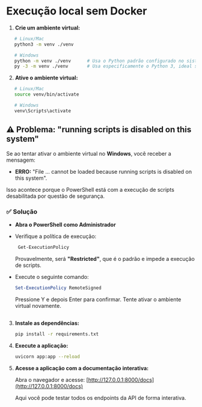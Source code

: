 # Execução local sem Docker

1. **Crie um ambiente virtual:**

```sh
   # Linux/Mac
   python3 -m venv ./venv

   # Windows
   python -m venv ./venv      # Usa o Python padrão configurado no sistema
   py -3 -m venv ./venv       # Usa especificamente o Python 3, ideal se há várias versões instaladas

   ```

2. **Ative o ambiente virtual:**

```sh
   # Linux/Mac
   source venv/bin/activate

   # Windows
   venv\Scripts\activate
   ```

## ⚠️ Problema: "running scripts is disabled on this system"

Se ao tentar ativar o ambiente virtual no **Windows**, você receber a mensagem:

 - **ERRO:** "File ... cannot be loaded because running scripts is disabled on this system".

Isso acontece porque o PowerShell está com a execução de scripts desabilitada por questão de segurança.

### ✅ Solução

- **Abra o PowerShell como Administrador**
- Verifique a política de execução:

   ```sh
    Get-ExecutionPolicy
   ```

    Provavelmente, será **"Restricted"**, que é o padrão e impede a execução de scripts.

- Execute o seguinte comando:

   ```powershell
   Set-ExecutionPolicy RemoteSigned
    ```
    Pressione Y e depois Enter para confirmar.
   Tente ativar o ambiente virtual novamente.

##

3. **Instale as dependências:**

   ```sh
   pip install -r requirements.txt
   ```

4. **Execute a aplicação:**

   ```sh
   uvicorn app:app --reload
   ```

5. **Acesse a aplicação com a documentação interativa:**

   Abra o navegador e acesse: [http://127.0.0.1:8000/docs](http://127.0.0.1:8000/docs)

   Aqui você pode testar todos os endpoints da API de forma interativa.
